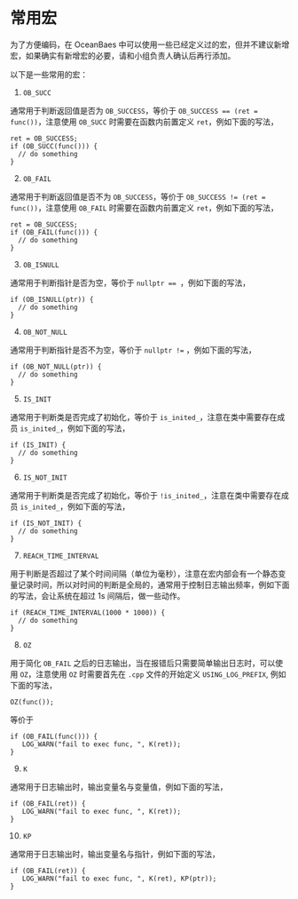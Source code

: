 常用宏 
========================



为了方便编码，在 OceanBaes 中可以使用一些已经定义过的宏，但并不建议新增宏，如果确实有新增宏的必要，请和小组负责人确认后再行添加。

以下是一些常用的宏：

1. `OB_SUCC`

   




通常用于判断返回值是否为 `OB_SUCCESS`，等价于 `OB_SUCCESS == (ret = func())`，注意使用 `OB_SUCC` 时需要在函数内前置定义 `ret`，例如下面的写法，

```
ret = OB_SUCCESS;
if (OB_SUCC(func())) {
  // do something
}
```



2. `OB_FAIL`

   




通常用于判断返回值是否不为 `OB_SUCCESS`，等价于 `OB_SUCCESS != (ret = func())`，注意使用 `OB_FAIL` 时需要在函数内前置定义 `ret`，例如下面的写法，

```
ret = OB_SUCCESS;
if (OB_FAIL(func())) {
  // do something
}
```



3. `OB_ISNULL`

   




通常用于判断指针是否为空，等价于 `nullptr == `，例如下面的写法，

```
if (OB_ISNULL(ptr)) {
  // do something
}
```



4. `OB_NOT_NULL`

   




通常用于判断指针是否不为空，等价于 `nullptr !=` ，例如下面的写法，

```
if (OB_NOT_NULL(ptr)) {
  // do something
}
```



5. `IS_INIT`

   




通常用于判断类是否完成了初始化，等价于 `is_inited_`，注意在类中需要存在成员 `is_inited_`，例如下面的写法，

```
if (IS_INIT) {
  // do something
}
```



6. `IS_NOT_INIT`

   




通常用于判断类是否完成了初始化，等价于 `!is_inited_`，注意在类中需要存在成员 `is_inited_`，例如下面的写法，

```
if (IS_NOT_INIT) {
  // do something
}
```



7. `REACH_TIME_INTERVAL`

   




用于判断是否超过了某个时间间隔（单位为毫秒），注意在宏内部会有一个静态变量记录时间，所以对时间的判断是全局的，通常用于控制日志输出频率，例如下面的写法，会让系统在超过 1s 间隔后，做一些动作。

```
if (REACH_TIME_INTERVAL(1000 * 1000)) {
  // do something
}
```



8. `OZ`

   




用于简化 `OB_FAIL` 之后的日志输出，当在报错后只需要简单输出日志时，可以使用 `OZ`，注意使用 `OZ` 时需要首先在 `.cpp` 文件的开始定义 `USING_LOG_PREFIX`, 例如下面的写法，

```
OZ(func());
```



等价于

```
if (OB_FAIL(func())) {
   LOG_WARN("fail to exec func, ", K(ret));
}
```



9. `K`

   




通常用于日志输出时，输出变量名与变量值，例如下面的写法，

```
if (OB_FAIL(ret)) {
   LOG_WARN("fail to exec func, ", K(ret));
}
```



10. `KP`

    




通常用于日志输出时，输出变量名与指针，例如下面的写法，

```
if (OB_FAIL(ret)) {
   LOG_WARN("fail to exec func, ", K(ret), KP(ptr));
}
```


